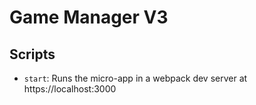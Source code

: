 # Game Manager V3

## Scripts

- `start`: Runs the micro-app in a webpack dev server at https://localhost:3000
